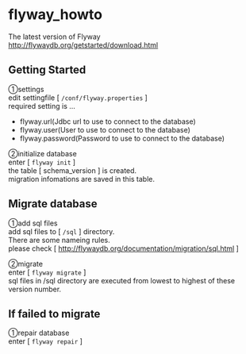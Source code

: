 flyway_howto
============
  
The latest version of Flyway  
http://flywaydb.org/getstarted/download.html  


Getting Started
---------------------------------
①settings  
edit settingfile [ `/conf/flyway.properties` ]  
required setting is ...  
* flyway.url(Jdbc url to use to connect to the database)  
* flyway.user(User to use to connect to the database)  
* flyway.password(Password to use to connect to the database)  
  
②initialize database  
enter [ `flyway init` ]  
the table [ schema_version ] is created.  
migration infomations are saved in this table.  
  
Migrate database
---------------------------------
①add sql files  
add sql files to [ `/sql` ] directory.  
There are some nameing rules.  
please check [ http://flywaydb.org/documentation/migration/sql.html ]  

②migrate   
enter [ `flyway migrate` ]  
sql files in /sql directory are executed from lowest to highest of these version number.  
  
  
If failed to migrate
---------------------------------
①repair database  
	enter [ `flyway repair` ]  
